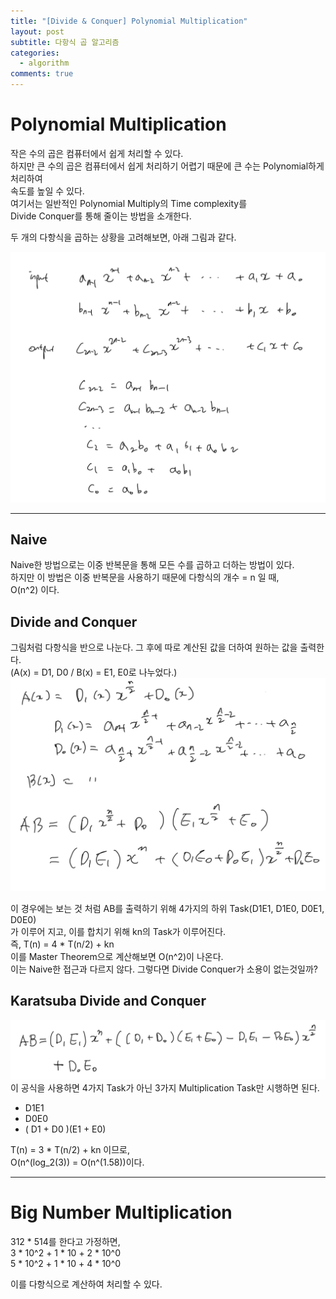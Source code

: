 ```yaml
---
title: "[Divide & Conquer] Polynomial Multiplication"
layout: post
subtitle: 다항식 곱 알고리즘
categories:
  - algorithm
comments: true
---
```


# Polynomial Multiplication

작은 수의 곱은 컴퓨터에서 쉽게 처리할 수 있다.  
하지만 큰 수의 곱은 컴퓨터에서 쉽게 처리하기 어렵기 때문에 큰 수는 Polynomial하게 처리하여  
속도를 높일 수 있다.  
여기서는 일반적인 Polynomial Multiply의 Time complexity를  
Divide Conquer를 통해 줄이는 방법을 소개한다.

두 개의 다항식을 곱하는 상황을 고려해보면, 아래 그림과 같다.

![Polynomial Multiplication](/assets/img/study/ALG/polynomialmulti.png)

---

## Naive

Naive한 방법으로는 이중 반복문을 통해 모든 수를 곱하고 더하는 방법이 있다.  
하지만 이 방법은 이중 반복문을 사용하기 때문에 다항식의 개수 = n 일 때,  
O(n^2) 이다.

## Divide and Conquer

그림처럼 다항식을 반으로 나눈다. 그 후에 따로 계산된 값을 더하여 원하는 값을 출력한다.  
(A(x) = D1, D0 / B(x) = E1, E0로 나누었다.)
![PN2](/assets/img/study/ALG/pn2.png)

이 경우에는 보는 것 처럼 AB를 출력하기 위해 4가지의 하위 Task(D1E1, D1E0, D0E1, D0E0)  
가 이루어 지고, 이를 합치기 위해 kn의 Task가 이루어진다.  
즉, T(n) = 4 \* T(n/2) + kn  
이를 Master Theorem으로 계산해보면 O(n^2)이 나온다.  
이는 Naive한 접근과 다르지 않다. 그렇다면 Divide Conquer가 소용이 없는것일까?

## Karatsuba Divide and Conquer

![PN3](/assets/img/study/ALG/pn3.png)  
이 공식을 사용하면 4가지 Task가 아닌 3가지 Multiplication Task만 시행하면 된다.

- D1E1
- D0E0
- ( D1 + D0 )(E1 + E0)

T(n) = 3 \* T(n/2) + kn 이므로,  
O(n^(log_2(3)) = O(n^(1.58))이다.

---

# Big Number Multiplication

312 \* 514를 한다고 가정하면,  
3 \* 10^2 + 1 \* 10 + 2 \* 10^0  
5 \* 10^2 + 1 \* 10 + 4 \* 10^0

이를 다항식으로 계산하여 처리할 수 있다.

